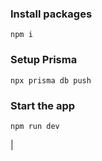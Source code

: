 ### Install packages

```shell
npm i
```

### Setup Prisma

```shell
npx prisma db push

```

### Start the app

```shell
npm run dev
```
|